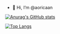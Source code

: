 - 👋 Hi, I’m @aoricaan

[![Anurag's GitHub stats](https://github-readme-stats.vercel.app/api?username=aoricaan&show_icons=true&theme=react)](https://github.com/anuraghazra/github-readme-stats)

[![Top Langs](https://github-readme-stats.vercel.app/api/top-langs/?username=aoricaan&theme=react)](https://github.com/anuraghazra/github-readme-stats)



<!---
aoricaan/aoricaan is a ✨ special ✨ repository because its `README.md` (this file) appears on your GitHub profile.
You can click the Preview link to take a look at your changes.
--->
